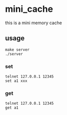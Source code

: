 # mini_cache
this is a mini memory cache

## usage
```
make server
./server
```

### set 
```
telnet 127.0.0.1 12345
set a1 xxx
```

### get 
```
telnet 127.0.0.1 12345
get a1
```

